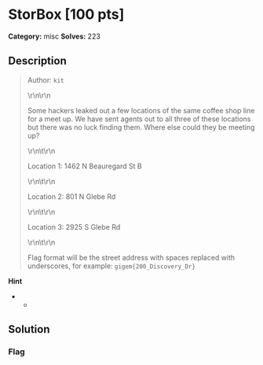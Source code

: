 # StorBox [100 pts]

**Category:** misc
**Solves:** 223

## Description
><p>Author: <code>kit</code></p>\r\n\r\n<p>Some hackers leaked out a few locations of the same coffee shop line for a meet up. We have sent agents out to all three of these locations but there was no luck finding them. Where else could they be meeting up?</p>\r\n\t\r\n<p>Location 1: 1462 N Beauregard St B</p>\r\n\t\r\n<p>Location 2: 801 N Glebe Rd<p/>\r\n\t\r\n<p>Location 3: 2925 S Glebe Rd</p>\r\n\t\r\n<p>Flag format will be the street address with spaces replaced with underscores, for example: <code>gigem{200_Discovery_Dr}</code></p>

**Hint**
* -

## Solution

### Flag

